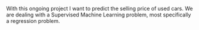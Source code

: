 With this ongoing project I want to predict the selling price of used cars.
We are dealing with a Supervised Machine Learning problem, most specifically a regression problem.
